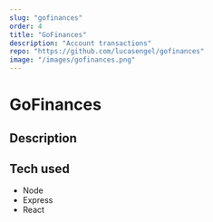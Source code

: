 ```yaml
---
slug: "gofinances"
order: 4
title: "GoFinances"
description: "Account transactions"
repo: "https://github.com/lucasengel/gofinances"
image: "/images/gofinances.png"
---
```


# GoFinances

## Description

## Tech used

- Node
- Express
- React
